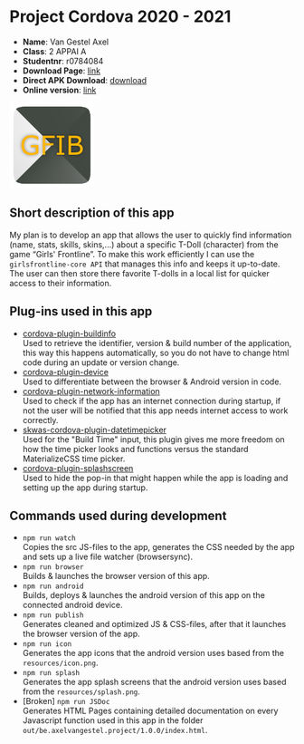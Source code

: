 # Project Cordova 2020 - 2021

- **Name**: Van Gestel Axel
- **Class**: 2 APPAI A
- **Studentnr**: r0784084
- **Download Page**: [link](https://vangestelaxel.sinners.be/2APPAI1/cordova/cordova_project/#download)  
- **Direct APK Download**: [download](https://vangestelaxel.sinners.be/2APPAI1/cordova/cordova_project/resources/app-debug.apk)  
- **Online version**: [link](https://vangestelaxel.sinners.be/2APPAI1/cordova/cordova_project/online/)  

<img src="resources/icon.png" width="150" height="150" alt="App icon">

## Short description of this app
My plan is to develop an app that allows the user to quickly find information (name, stats, skills, skins,...) about a specific T-Doll (character) from the game “Girls' Frontline”. To make this work efficiently I can use the `girlsfrontline-core API` that manages this info and keeps it up-to-date.<br />
The user can then store there favorite T-dolls in a local list for quicker access to their information.


## Plug-ins used in this app
- [cordova-plugin-buildinfo](https://www.npmjs.com/package/cordova-plugin-buildinfo)  
Used to retrieve the identifier, version & build number of the application, this way this happens automatically, so you do not have to change html code during an update or version change.
- [cordova-plugin-device](https://www.npmjs.com/package/cordova-plugin-device)  
Used to differentiate between the browser & Android version in code.
- [cordova-plugin-network-information](https://www.npmjs.com/package/@osvlabs/cordova-plugin-network-information)  
Used to check if the app has an internet connection during startup, if not the user will be notified that this app needs internet access to work correctly. 
- [skwas-cordova-plugin-datetimepicker](https://www.npmjs.com/package/skwas-cordova-plugin-datetimepicker)  
Used for the "Build Time" input, this plugin gives me more freedom on how the time picker looks and functions versus the standard MaterializeCSS time picker.
- [cordova-plugin-splashscreen](https://www.npmjs.com/package/cordova-plugin-splashscreen)  
Used to hide the pop-in that might happen while the app is loading and setting up the app during startup.


## Commands used during development
- `npm run watch`  
Copies the src JS-files to the app, generates the CSS needed by the app and sets up a live file watcher (browsersync).
- `npm run browser`  
Builds & launches the browser version of this app.
- `npm run android`  
Builds, deploys & launches the android version of this app on the connected android device.
- `npm run publish`  
Generates cleaned and optimized JS & CSS-files, after that it launches the browser version of the app.
- `npm run icon`  
Generates the app icons that the android version uses based from the `resources/icon.png`.
- `npm run splash`  
Generates the app splash screens that the android version uses based from the `resources/splash.png`.
- [Broken] `npm run JSDoc`  
Generates HTML Pages containing detailed documentation on every Javascript function used in this app in the folder `out/be.axelvangestel.project/1.0.0/index.html`.

[comment]: <> (## Tip: GitHub Markdown)
[comment]: <> ([https://docs.github.com/en/github/writing-on-github/basic-writing-and-formatting-syntax]&#40;https://docs.github.com/en/github/writing-on-github/basic-writing-and-formatting-syntax&#41;)
